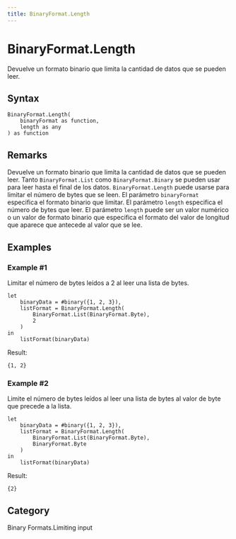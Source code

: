 ```yaml
---
title: BinaryFormat.Length
---
```


# BinaryFormat.Length


Devuelve un formato binario que limita la cantidad de datos que se pueden leer.


## Syntax

```powerquery
BinaryFormat.Length(
    binaryFormat as function,
    length as any
) as function
```


## Remarks

Devuelve un formato binario que limita la cantidad de datos que se pueden leer.  Tanto <code>BinaryFormat.List</code> como <code>BinaryFormat.Binary</code> se pueden usar para leer hasta el final de los datos.  <code>BinaryFormat.Length</code> puede usarse para limitar el número de bytes que se leen.  El parámetro <code>binaryFormat</code> especifica el formato binario que limitar.  El parámetro <code>length</code> especifica el número de bytes que leer.  El parámetro <code>length</code> puede ser un valor numérico o un valor de formato binario que especifica el formato del valor de longitud que aparece que antecede al valor que se lee.


## Examples

### Example #1 
Limitar el número de bytes leídos a 2 al leer una lista de bytes.
```powerquery
let
    binaryData = #binary({1, 2, 3}),
    listFormat = BinaryFormat.Length(
        BinaryFormat.List(BinaryFormat.Byte),
        2
    )
in
    listFormat(binaryData)
```

Result: 
```powerquery
{1, 2}
```


### Example #2 
Limite el número de bytes leídos al leer una lista de bytes al valor de byte que precede a la lista.
```powerquery
let
    binaryData = #binary({1, 2, 3}),
    listFormat = BinaryFormat.Length(
        BinaryFormat.List(BinaryFormat.Byte),
        BinaryFormat.Byte
    )
in
    listFormat(binaryData)
```

Result: 
```powerquery
{2}
```




## Category
Binary Formats.Limiting input
